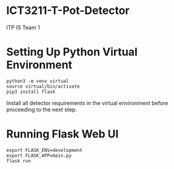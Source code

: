 # ICT3211-T-Pot-Detector
ITP IS Team 1

# Setting Up Python Virtual Environment
```
python3 -m venv virtual
source virtual/bin/activate
pip3 install flask
```
Install all detector requirements in the virtual environment before proceeding to the next step.

# Running Flask Web UI
```
export FLASK_ENV=development
export FLASK_APP=main.py
flask run
```

